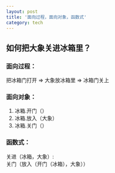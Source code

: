 ```yaml
---
layout: post
title: '面向过程，面向对象，函数式'
category: tech
---
```


## 如何把大象关进冰箱里？

### 面向过程：

把冰箱门打开 =>
大象放冰箱里 =>
冰箱门关上

### 面向对象：

1. 冰箱.开门（）
2. 冰箱.放入（大象）
3. 冰箱.关门（）

### 函数式：

关进（冰箱，大象）:<br/>
关门（放入（开门（冰箱），大象））
